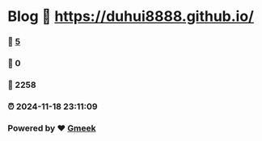 # Blog :link: https://duhui8888.github.io/ 
### :page_facing_up: [5](https://duhui8888.github.io//tag.html) 
### :speech_balloon: 0 
### :hibiscus: 2258 
### :alarm_clock: 2024-11-18 23:11:09 
### Powered by :heart: [Gmeek](https://github.com/Meekdai/Gmeek)
